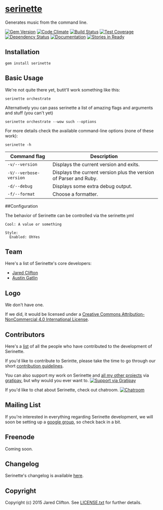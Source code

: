 # [serinette](http://jclif.github.io/serinette/)

Generates music from the command line.

[![Gem Version](https://badge.fury.io/rb/serinette.svg)](http://badge.fury.io/rb/serinette)
[![Code Climate](https://codeclimate.com/github/jclif/serinette/badges/gpa.svg)](https://codeclimate.com/github/jclif/serinette)
[![Build Status](https://travis-ci.org/jclif/serinette.svg?branch=master)](https://travis-ci.org/jclif/serinette)
[![Test Coverage](https://codeclimate.com/github/jclif/serinette/badges/coverage.svg)](https://codeclimate.com/github/jclif/serinette)
[![Dependency Status](https://gemnasium.com/jclif/serinette.svg)](https://gemnasium.com/jclif/serinette)
[![Documentation](https://inch-ci.org/github/jclif/serinette.svg?branch=master)](https://inch-ci.org/github/jclif/serinette)
[![Stories in Ready](https://badge.waffle.io/jclif/serinette.png?label=ready&title=Ready)](https://waffle.io/jclif/serinette)

## Installation

```
gem install serinette
```

## Basic Usage

We're not quite there yet, butit'll work something like this:

```
serinette orchestrate
```

Alternatively you can pass serinette a list of amazing flags and arguments and stuff (you can't yet)

```
serinette orchestrate --wow such --options
```

For more details check the available command-line options (none of these work):

```
serinette -h
```

Command flag              | Description
--------------------------|------------------------------------------------------------
`-v/--version`            | Displays the current version and exits.
`-V/--verbose-version`    | Displays the current version plus the version of Parser and Ruby.
`-d/--debug`              | Displays some extra debug output.
`-f/--format`             | Choose a formatter.

##Configuration

The behavior of Serinette can be controlled via the serinette.yml

```
Cool: A value or something

Style:
  Enabled: OhYes
```

## Team

Here's a list of Serinette's core developers:

* [Jared Clifton](https://github.com/jclif)
* [Austin Gatlin](https://github.com/aegnog)

## Logo

We don't have one.

If we did, it would be licensed under a
[Creative Commons Attribution-NonCommercial 4.0 International License](http://creativecommons.org/licenses/by-nc/4.0/deed.en_GB).

## Contributors

Here's a [list](https://github.com/jclif/serinette/contributors) of
all the people who have contributed to the development of Serinette.

If you'd like to contribute to Serintte, please take the time to go
through our short
[contribution guidelines](CONTRIBUTING.md).

You can also support my work on Serinette and
[all my other projects](https://github.com/jclif) via
[gratipay](https://www.gratipay.com/jclif), but why would you ever want to. [![Support via Gratipay](http://img.shields.io/gratipay/jclif.svg)](https://gratipay.com/jclif/)

If you'd like to chat about Serinette, check out chatroom.
[![Chatroom](https://badges.gitter.im/Join%20Chat.svg)](https://gitter.im/jclif/serinette?utm_source=badge&utm_medium=badge&utm_campaign=pr-badge&utm_content=badge)

## Mailing List

If you're interested in everything regarding Serinette development,
we will soon be setting up a [google group](https://groups.google.com/), so check back in a bit.

## Freenode

Coming soon.

## Changelog

Serinette's changelog is available [here](CHANGELOG.md).

## Copyright

Copyright (c) 2015 Jared Clifton. See [LICENSE.txt](LICENSE.txt) for
further details.
